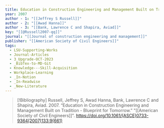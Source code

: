 ```yaml
---
title: Education in Construction Engineering and Management Built on Tradition -  Blueprint for Tomorrow
year: 2007
author - 1: "[[Jeffrey S Russell]]"
author - 2: "[[Awad Hanna]]"
author - 3: "[[Bank, Lawrence C and Shapira, Aviad]]"
key: "[[@Russell2007-qq]]"
journal: "[[Journal of construction engineering and management]]"
publisher: "[[American Society of Civil Engineers]]"
tags:
  - LSU-Supporting-Works
  - Journal-Articles
  - 3_Upgrade-OCT-2023
  - _BibTex-to-MD-Git
  - Knowledge---Skill-Acquisition
  - Workplace-Learning
  - _In-Notion
  - _In-Readwise
  - _New-Literature
---
```


> [!Bibliography]
> Russell, Jeffrey S, Awad Hanna, Bank, Lawrence C and Shapira, Aviad. 2007. “Education in Construction Engineering and Management Built on Tradition -  Blueprint for Tomorrow.” "[[American Society of Civil Engineers]]". https://doi.org/10.1061/(ASCE)0733-9364(2007)133:9(661)
